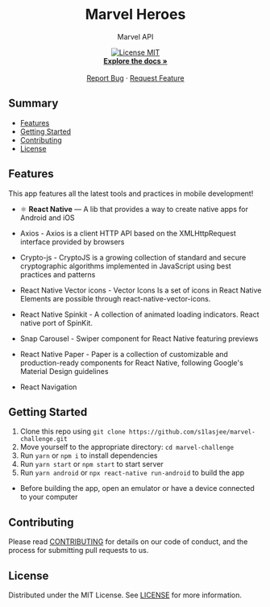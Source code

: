 <h1 align="center">
  <br />
  <br />
  Marvel Heroes 
</h1>

<p align="center">Marvel API</p>

<p align="center">
  <a href="https://opensource.org/licenses/MIT">
    <img src="https://img.shields.io/badge/License-MIT-blue.svg" alt="License MIT">
  </a>
  <br />
  <a href="https://github.com/s1lasjee/marvel-challenge"><strong>Explore the docs »</strong></a>
  <br />
  <br />
  <a href="https://github.com/s1lasjee/marvel-challenge/issues">Report Bug</a>
  ·
  <a href="https://github.com/s1lasjee/marvel-challenge/issues">Request Feature</a>
</p>

## Summary

- [Features](#features)
- [Getting Started](#getting-started)
- [Contributing](#contributing)
- [License](#license)

## Features

This app features all the latest tools and practices in mobile development!

- ⚛️ **React Native** — A lib that provides a way to create native apps for Android and iOS

- Axios - Axios is a client HTTP API based on the XMLHttpRequest interface provided by browsers

- Crypto-js - CryptoJS is a growing collection of standard and secure cryptographic algorithms implemented in JavaScript using best practices and patterns

- React Native Vector icons - Vector Icons Is a set of icons in React Native Elements are possible through react-native-vector-icons.

- React Native Spinkit - A collection of animated loading indicators. React native port of SpinKit.

- Snap Carousel - Swiper component for React Native featuring previews

- React Native Paper - Paper is a collection of customizable and production-ready components for React Native, following Google's Material Design guidelines

- React Navigation

## Getting Started

1. Clone this repo using `git clone https://github.com/s1lasjee/marvel-challenge.git`
2. Move yourself to the appropriate directory: `cd marvel-challenge`
3. Run `yarn` or `npm i` to install dependencies
4. Run `yarn start` or `npm start` to start server
5. Run `yarn android` or `npx react-native run-android` to build the app

- Before building the app, open an emulator or have a device connected to your computer

## Contributing

Please read [CONTRIBUTING](CONTRIBUTING.md) for details on our code
of conduct, and the process for submitting pull requests to us.

## License

Distributed under the MIT License. See [LICENSE](LICENSE) for more information.
